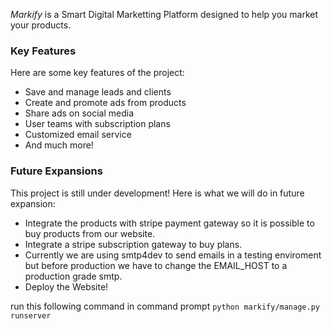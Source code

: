 
_Markify_ is a Smart Digital Marketting Platform designed to help you market your products.

### Key Features

Here are some key features of the project:
  - Save and manage leads and clients
  - Create and promote ads from products
  - Share ads on social media
  - User teams with subscription plans
  - Customized email service
  - And much more!

### Future Expansions

This project is still under development! Here is what we will do in future expansion:
  - Integrate the products with stripe payment gateway so it is possible to buy products from our website.
  - Integrate a stripe subscription gateway to buy plans.
  - Currently we are using smtp4dev to send emails in a testing enviroment but before production we have to change the EMAIL_HOST to a production grade smtp.
  - Deploy the Website!




run this following command in command prompt 
`python markify/manage.py runserver`
